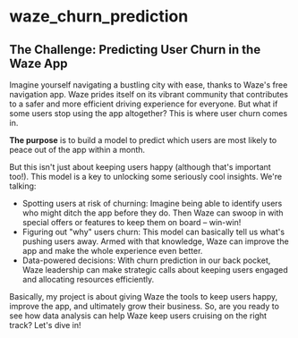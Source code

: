# waze_churn_prediction

## The Challenge: Predicting User Churn in the Waze App

Imagine yourself navigating a bustling city with ease, thanks to Waze's free navigation app. Waze prides itself on its vibrant community that contributes to a safer and more efficient driving experience for everyone. But what if some users stop using the app altogether? This is where user churn comes in.
<br/>

**The purpose** is to build a model to predict which users are most likely to peace out of the app within a month.

But this isn't just about keeping users happy (although that's important too!). This model is a key to unlocking some seriously cool insights. We're talking:
<br/>
* Spotting users at risk of churning: Imagine being able to identify users who might ditch the app before they do. Then Waze can swoop in with special offers or features to keep them on board – win-win!
* Figuring out "why" users churn: This model can basically tell us what's pushing users away. Armed with that knowledge, Waze can improve the app and make the whole experience even better.
* Data-powered decisions: With churn prediction in our back pocket, Waze leadership can make strategic calls about keeping users engaged and allocating resources efficiently.<br/>

Basically, my project is about giving Waze the tools to keep users happy, improve the app, and ultimately grow their business. So, are you ready to see how data analysis can help Waze keep users cruising on the right track? Let's dive in!
